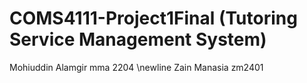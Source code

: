 # COMS4111-Project1Final (Tutoring Service Management System)
Mohiuddin Alamgir mma 2204 \newline
Zain Manasia zm2401
 
